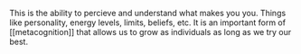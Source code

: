 This is the ability to percieve and understand what makes you you. Things like personality, energy levels, limits, beliefs, etc. It is an important form of [[metacognition]] that allows us to grow as individuals as long as we try our best.